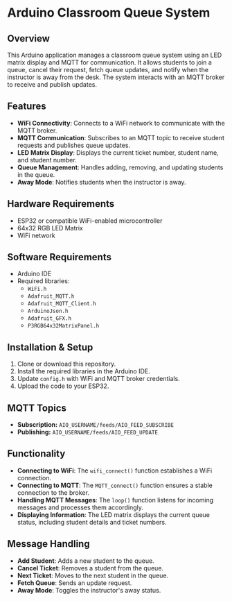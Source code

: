# Arduino Classroom Queue System

## Overview
This Arduino application manages a classroom queue system using an LED matrix display and MQTT for communication. It allows students to join a queue, cancel their request, fetch queue updates, and notify when the instructor is away from the desk. The system interacts with an MQTT broker to receive and publish updates.

## Features
- **WiFi Connectivity**: Connects to a WiFi network to communicate with the MQTT broker.
- **MQTT Communication**: Subscribes to an MQTT topic to receive student requests and publishes queue updates.
- **LED Matrix Display**: Displays the current ticket number, student name, and student number.
- **Queue Management**: Handles adding, removing, and updating students in the queue.
- **Away Mode**: Notifies students when the instructor is away.

## Hardware Requirements
- ESP32 or compatible WiFi-enabled microcontroller
- 64x32 RGB LED Matrix
- WiFi network

## Software Requirements
- Arduino IDE
- Required libraries:
  - `WiFi.h`
  - `Adafruit_MQTT.h`
  - `Adafruit_MQTT_Client.h`
  - `ArduinoJson.h`
  - `Adafruit_GFX.h`
  - `P3RGB64x32MatrixPanel.h`
  
## Installation & Setup
1. Clone or download this repository.
2. Install the required libraries in the Arduino IDE.
3. Update `config.h` with WiFi and MQTT broker credentials.
4. Upload the code to your ESP32.

## MQTT Topics
- **Subscription:** `AIO_USERNAME/feeds/AIO_FEED_SUBSCRIBE`
- **Publishing:** `AIO_USERNAME/feeds/AIO_FEED_UPDATE`

## Functionality
- **Connecting to WiFi**: The `wifi_connect()` function establishes a WiFi connection.
- **Connecting to MQTT**: The `MQTT_connect()` function ensures a stable connection to the broker.
- **Handling MQTT Messages**: The `loop()` function listens for incoming messages and processes them accordingly.
- **Displaying Information**: The LED matrix displays the current queue status, including student details and ticket numbers.

## Message Handling
- **Add Student**: Adds a new student to the queue.
- **Cancel Ticket**: Removes a student from the queue.
- **Next Ticket**: Moves to the next student in the queue.
- **Fetch Queue**: Sends an update request.
- **Away Mode**: Toggles the instructor's away status.


